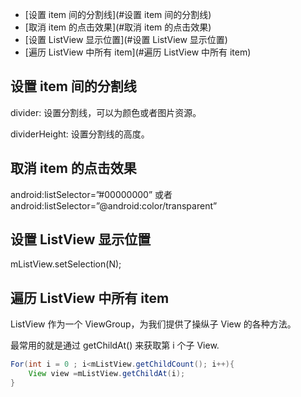 - [设置 item 间的分割线](#设置 item 间的分割线)
- [取消 item 的点击效果](#取消 item 的点击效果)
- [设置 ListView 显示位置](#设置 ListView 显示位置)
- [遍历 ListView 中所有 item](#遍历 ListView 中所有 item)







## 设置 item 间的分割线

divider: 设置分割线，可以为颜色或者图片资源。

dividerHeight: 设置分割线的高度。



## 取消 item 的点击效果

android:listSelector=”#00000000” 或者 android:listSelector=”@android:color/transparent”



## 设置 ListView 显示位置

mListView.setSelection(N);



## 遍历 ListView 中所有 item

ListView 作为一个 ViewGroup，为我们提供了操纵子 View 的各种方法。

最常用的就是通过 getChildAt() 来获取第 i 个子 View.

```java
For(int i = 0 ; i<mListView.getChildCount(); i++){
	View view =mListView.getChildAt(i);
}
```